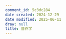 ```yaml
---
comment_id: 5c3dc284
date created: 2024-12-29
date modified: 2025-06-11
draw: null
title: 营养学
---
```

